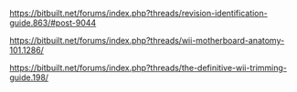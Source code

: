 https://bitbuilt.net/forums/index.php?threads/revision-identification-guide.863/#post-9044

https://bitbuilt.net/forums/index.php?threads/wii-motherboard-anatomy-101.1286/

https://bitbuilt.net/forums/index.php?threads/the-definitive-wii-trimming-guide.198/
